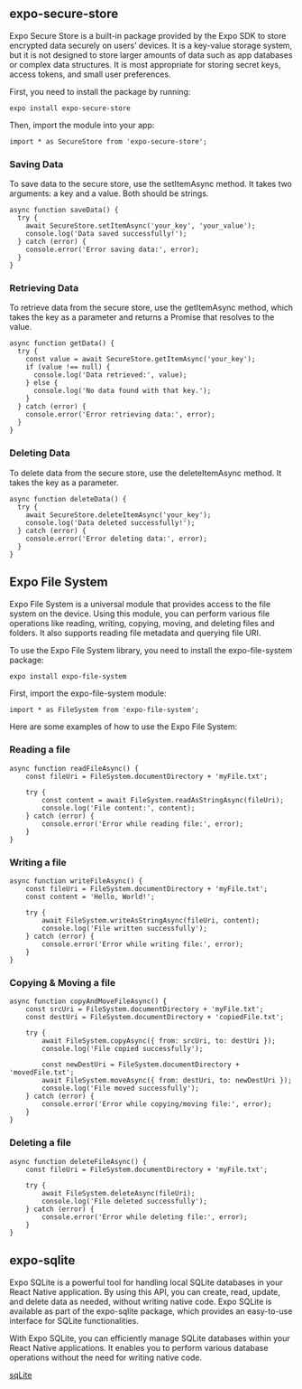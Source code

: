 ## expo-secure-store
Expo Secure Store is a built-in package provided by the Expo SDK to store encrypted data securely on users’ devices. It is a key-value storage system, but it is not designed to store larger amounts of data such as app databases or complex data structures. It is most appropriate for storing secret keys, access tokens, and small user preferences.

First, you need to install the package by running:
```
expo install expo-secure-store
```
Then, import the module into your app:
```
import * as SecureStore from 'expo-secure-store';
```
### Saving Data
To save data to the secure store, use the setItemAsync method. It takes two arguments: a key and a value. Both should be strings.
```
async function saveData() {
  try {
    await SecureStore.setItemAsync('your_key', 'your_value');
    console.log('Data saved successfully!');
  } catch (error) {
    console.error('Error saving data:', error);
  }
}
```
### Retrieving Data
To retrieve data from the secure store, use the getItemAsync method, which takes the key as a parameter and returns a Promise that resolves to the value.
```
async function getData() {
  try {
    const value = await SecureStore.getItemAsync('your_key');
    if (value !== null) {
      console.log('Data retrieved:', value);
    } else {
      console.log('No data found with that key.');
    }
  } catch (error) {
    console.error('Error retrieving data:', error);
  }
}
```
### Deleting Data
To delete data from the secure store, use the deleteItemAsync method. It takes the key as a parameter.
```
async function deleteData() {
  try {
    await SecureStore.deleteItemAsync('your_key');
    console.log('Data deleted successfully!');
  } catch (error) {
    console.error('Error deleting data:', error);
  }
}
```

## Expo File System
Expo File System is a universal module that provides access to the file system on the device. Using this module, you can perform various file operations like reading, writing, copying, moving, and deleting files and folders. It also supports reading file metadata and querying file URI.

To use the Expo File System library, you need to install the expo-file-system package:
```
expo install expo-file-system
```
First, import the expo-file-system module:
```
import * as FileSystem from 'expo-file-system';
```
Here are some examples of how to use the Expo File System:

### Reading a file
```
async function readFileAsync() {
    const fileUri = FileSystem.documentDirectory + 'myFile.txt';

    try {
        const content = await FileSystem.readAsStringAsync(fileUri);
        console.log('File content:', content);
    } catch (error) {
        console.error('Error while reading file:', error);
    }
}
```
### Writing a file
```
async function writeFileAsync() {
    const fileUri = FileSystem.documentDirectory + 'myFile.txt';
    const content = 'Hello, World!';

    try {
        await FileSystem.writeAsStringAsync(fileUri, content);
        console.log('File written successfully');
    } catch (error) {
        console.error('Error while writing file:', error);
    }
}
```
### Copying & Moving a file
```
async function copyAndMoveFileAsync() {
    const srcUri = FileSystem.documentDirectory + 'myFile.txt';
    const destUri = FileSystem.documentDirectory + 'copiedFile.txt';

    try {
        await FileSystem.copyAsync({ from: srcUri, to: destUri });
        console.log('File copied successfully');

        const newDestUri = FileSystem.documentDirectory + 'movedFile.txt';
        await FileSystem.moveAsync({ from: destUri, to: newDestUri });
        console.log('File moved successfully');
    } catch (error) {
        console.error('Error while copying/moving file:', error);
    }
}
```
### Deleting a file
```
async function deleteFileAsync() {
    const fileUri = FileSystem.documentDirectory + 'myFile.txt';

    try {
        await FileSystem.deleteAsync(fileUri);
        console.log('File deleted successfully');
    } catch (error) {
        console.error('Error while deleting file:', error);
    }
}
```

## expo-sqlite
Expo SQLite is a powerful tool for handling local SQLite databases in your React Native application. By using this API, you can create, read, update, and delete data as needed, without writing native code. Expo SQLite is available as part of the expo-sqlite package, which provides an easy-to-use interface for SQLite functionalities.

With Expo SQLite, you can efficiently manage SQLite databases within your React Native applications. It enables you to perform various database operations without the need for writing native code.

[sqLite](https://docs.expo.dev/versions/latest/sdk/sqlite/)